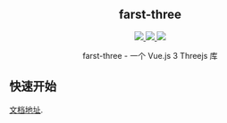 <h2 align=center >farst-three</h2>
<p align="center">
  <a href="https://www.npmjs.org/package/farst-three">
    <img src="https://img.shields.io/npm/v/farst-three.svg" />
  </a>
  <a href="https://github.com/982429087/farst-three">
    <img src="https://img.shields.io/badge/node-%20%3E%3D%2016-47c219" />
  </a>
  <a href="https://npmcharts.com/compare/farst-three?minimal=true">
    <img src="https://img.shields.io/npm/dm/farst-three.svg" />
  </a>
  <br>
</p>

<p align="center">farst-three - 一个 Vue.js 3 Threejs 库</p>

## 快速开始
[文档地址](https://982429087.github.io/farst-three/zh-CN/).
